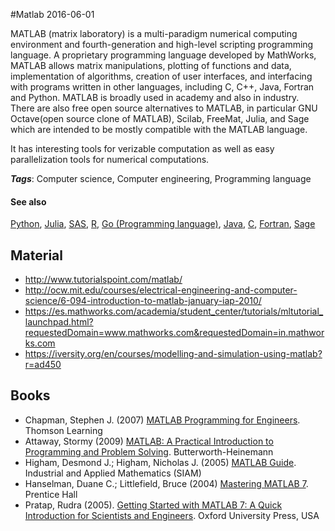 
#Matlab
2016-06-01

MATLAB (matrix laboratory) is a multi-paradigm numerical computing environment and fourth-generation and high-level scripting programming language. A proprietary programming language developed by MathWorks, MATLAB allows matrix manipulations, plotting of functions and data, implementation of algorithms, creation of user interfaces, and interfacing with programs written in other languages, including C, C++, Java, Fortran and Python. MATLAB is broadly used in academy and also in industry.
There are also free open source alternatives to MATLAB, in particular GNU Octave(open source clone of MATLAB), Scilab, FreeMat, Julia, and Sage which are intended to be mostly compatible with the MATLAB language.

It has interesting tools for verizable computation as well as easy parallelization tools for numerical computations.

***Tags***: Computer science, Computer engineering, Programming language

#### See also
[Python](/python), [Julia](/julia), [SAS](/sas), [R](/r), [Go (Programming language)](/go_(programming_language)), [Java](/java), [C](/c), [Fortran](/fortran), [Sage](/sage)
## Material
* http://www.tutorialspoint.com/matlab/
* http://ocw.mit.edu/courses/electrical-engineering-and-computer-science/6-094-introduction-to-matlab-january-iap-2010/
* https://es.mathworks.com/academia/student_center/tutorials/mltutorial_launchpad.html?requestedDomain=www.mathworks.com&requestedDomain=in.mathworks.com
* https://iversity.org/en/courses/modelling-and-simulation-using-matlab?r=ad450

## Books
* Chapman, Stephen J. (2007) [MATLAB Programming for Engineers](https://www.goodreads.com/book/show/4419119-matlab-programming-for-engineers). Thomson Learning
* Attaway, Stormy (2009) [MATLAB: A Practical Introduction to Programming and Problem Solving](https://www.goodreads.com/book/show/6618321-matlab). Butterworth-Heinemann
* Higham, Desmond J.; Higham, Nicholas J. (2005) [MATLAB Guide](https://www.goodreads.com/book/show/697200.MATLAB_Guide). Industrial and Applied Mathematics (SIAM)
* Hanselman, Duane C.; Littlefield, Bruce (2004) [Mastering MATLAB 7](https://www.goodreads.com/book/show/346841.Mastering_MATLAB_7). Prentice Hall
* Pratap, Rudra (2005). [Getting Started with MATLAB 7: A Quick Introduction for Scientists and Engineers](https://www.goodreads.com/book/show/346842.Getting_Started_with_MATLAB_7). Oxford University Press, USA


